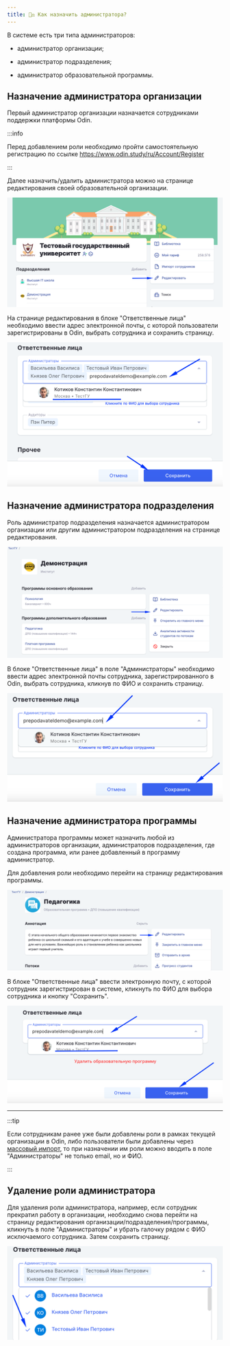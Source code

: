 ```yaml
---
title: 👩‍⚖️ Как назначить администратора?
---
```


В системе есть три типа администраторов:

-  администратор организации;

-  администратор  подразделения;

-  администратор образовательной программы.

## Назначение администратора организации

Первый администратор организации назначается сотрудниками поддержки платформы Odin.

:::info 

Перед добавлением роли необходимо пройти самостоятельную регистрацию по ссылке <https://www.odin.study/ru/Account/Register>

:::

Далее назначить/удалить администратора можно на странице редактирования своей образовательной организации.

![](<./image (7) (1) (5).png>)

На странице редактирования в блоке "Ответственные лица" необходимо ввести адрес электронной почты, с которой пользователи  зарегистрированы в Odin, выбрать сотрудника и сохранить страницу.

![](<./image (19).png>)

## Назначение администратора подразделения

Роль администратор подразделения назначается администратором организации или другим администратором подразделения на странице редактирования.

![](<./image (17).png>)

В блоке "Ответственные лица"  в поле "Администраторы" необходимо ввести адрес электронной почты сотрудника, зарегистрированного в Odin, выбрать сотрудника, кликнув по ФИО и сохранить страницу.

![](<./image (12).png>)

## Назначение администратора программы

Администратора программы может назначить любой из администраторов организации, администраторов подразделения, где создана программа, или ранее добавленный в программу администратор.

Для добавления роли необходимо перейти на страницу редактирования программы.

![](<./image (13).png>)

В блоке "Ответственные лица"  ввести электронную почту,  с которой сотрудник зарегистрирован в системе, кликнуть по ФИО для выбора сотрудника и кнопку "Сохранить".

![](<./image (15).png>)

---

:::tip 

Если сотрудникам ранее уже были добавлены роли в рамках текущей организации в  Odin, либо пользователи были добавлены через [массовый импорт](./../../novosti/podrobnee-obo-vsekh-obnovleniyakh/massovoe-dobavlenie-sotrudnikov), то при назначении им роли можно вводить в поле "Администраторы" не только email, но и ФИО.

:::

## Удаление роли администратора

Для удаления роли администратора, например, если сотрудник прекратил работу в организации, необходимо снова перейти на страницу редактирования  организации/подразделения/программы, кликнуть в  поле "Администраторы" и убрать галочку рядом с ФИО исключаемого сотрудника. Затем сохранить страницу.

![](<./image (3) (8).png>)